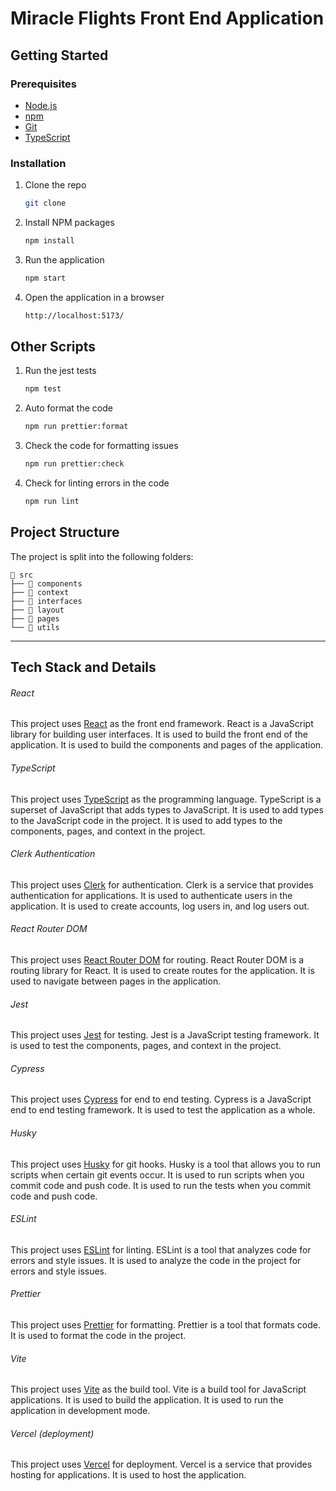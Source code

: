 # Miracle Flights Front End Application

## Getting Started

### Prerequisites

- [Node.js](https://nodejs.org/en/)
- [npm](https://www.npmjs.com/)
- [Git](https://git-scm.com/)
- [TypeScript](https://www.typescriptlang.org/)

### Installation

1. Clone the repo

   ```sh
   git clone
   ```

2. Install NPM packages
   ```sh
   npm install
   ```
3. Run the application
   ```sh
   npm start
   ```
4. Open the application in a browser
   ```sh
   http://localhost:5173/
   ```

## Other Scripts

1. Run the jest tests
   ```sh
   npm test
   ```
2. Auto format the code
   ```sh
   npm run prettier:format
   ```
3. Check the code for formatting issues
   ```sh
   npm run prettier:check
   ```
4. Check for linting errors in the code
   ```sh
   npm run lint
   ```

## Project Structure

The project is split into the following folders:

```
📁 src
├── 📁 components
├── 📁 context
├── 📁 interfaces
├── 📁 layout
├── 📁 pages
└── 📁 utils

```

---

## Tech Stack and Details

###### React

This project uses [React](https://reactjs.org/) as the front end framework. React is a JavaScript library for building user interfaces. It is used to build the front end of the application. It is used to build the components and pages of the application.

###### TypeScript

This project uses [TypeScript](https://www.typescriptlang.org/) as the programming language. TypeScript is a superset of JavaScript that adds types to JavaScript. It is used to add types to the JavaScript code in the project. It is used to add types to the components, pages, and context in the project.

###### Clerk Authentication

This project uses [Clerk](https://clerk.dev/) for authentication. Clerk is a service that provides authentication for applications. It is used to authenticate users in the application. It is used to create accounts, log users in, and log users out.

###### React Router DOM

This project uses [React Router DOM](https://reactrouter.com/web/guides/quick-start) for routing. React Router DOM is a routing library for React. It is used to create routes for the application. It is used to navigate between pages in the application.

###### Jest

This project uses [Jest](https://jestjs.io/) for testing. Jest is a JavaScript testing framework. It is used to test the components, pages, and context in the project.

###### Cypress

This project uses [Cypress](https://www.cypress.io/) for end to end testing. Cypress is a JavaScript end to end testing framework. It is used to test the application as a whole.

###### Husky

This project uses [Husky](https://typicode.github.io/husky/#/) for git hooks. Husky is a tool that allows you to run scripts when certain git events occur. It is used to run scripts when you commit code and push code. It is used to run the tests when you commit code and push code.

###### ESLint

This project uses [ESLint](https://eslint.org/) for linting. ESLint is a tool that analyzes code for errors and style issues. It is used to analyze the code in the project for errors and style issues.

###### Prettier

This project uses [Prettier](https://prettier.io/) for formatting. Prettier is a tool that formats code. It is used to format the code in the project.

###### Vite

This project uses [Vite](https://vitejs.dev/) as the build tool. Vite is a build tool for JavaScript applications. It is used to build the application. It is used to run the application in development mode.

###### Vercel (deployment)

This project uses [Vercel](https://vercel.com/) for deployment. Vercel is a service that provides hosting for applications. It is used to host the application.
